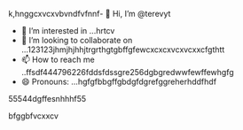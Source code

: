 k,hnggcxvcxvbvndfvfnnf- 👋 Hi, I’m @terevyt
- 👀 I’m interested in ...hrtcv
- 💞️ I’m looking to collaborate on ...123123jhmjhjhhjtrgrthgtgbffgfewcxcxcxvcxvcxxcfgthtt
- 📫 How to reach me ..ffsdf444796226fddsfdssgre256dgbgredwwfewffewhgfg
- 😄 Pronouns: ...hgfgfbbgffgbdgfdgrefggreherhddfhdf
<!---4565werasdf4458dfg6262dsfgrerertjmhhsvfyhyh
terevyt/terevyt is a ✨ special ✨ repository because its `README.md` (this f63ile) appears on your GitHub p58rodfgdfaadfdfads
You can click the Preview link to take a look at your changevxxxxs.р123465bfdcvbcvbvc
--->55544dgffesnhhhf55
bfggbfvcxxcv
